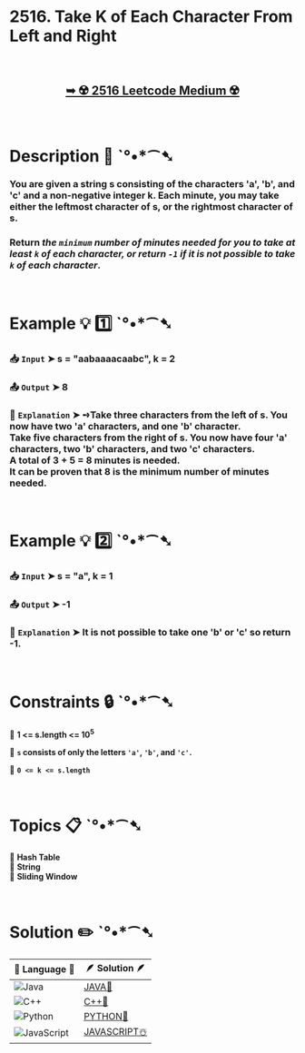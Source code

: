 # 2516. Take K of Each Character From Left and Right

</br>

<h2 align="center"> 

<a href="https://leetcode.com/problems/take-k-of-each-character-from-left-and-right/description/?envType=daily-question&envId=2024-11-20"><strong>➥ ☢️ 2516 Leetcode Medium ☢️ </strong></a>
</h2>

</br>

# Description 📜 ˋ°•*⁀➷

### You are given a string s consisting of the characters 'a', 'b', and 'c' and a non-negative integer k. Each minute, you may take either the leftmost character of s, or the rightmost character of s.

### Return *the `minimum` number of minutes needed for you to take at least `k` of each character, or return `-1` if it is not possible to take `k` of each character*.

</br>

# Example 💡 1️⃣ ˋ°•*⁀➷

  ### 📥 `Input`  ➤  s = "aabaaaacaabc", k = 2

  ### 📤 `Output`  ➤ 8

  ### 🔦 `Explanation`  ➤ ➺Take three characters from the left of s. You now have two 'a' characters, and one 'b' character.</br> Take five characters from the right of s. You now have four 'a' characters, two 'b' characters, and two 'c' characters.</br> A total of 3 + 5 = 8 minutes is needed.</br> It can be proven that 8 is the minimum number of minutes needed.

</br>

# Example 💡 2️⃣ ˋ°•*⁀➷

  ### 📥 `Input` ➤  s = "a", k = 1

  ### 📤 `Output`  ➤ -1

  ### 🔦 `Explanation` ➤ It is not possible to take one 'b' or 'c' so return -1.

</br>

# Constraints 🔒 ˋ°•*⁀➷

🔹 **1 <= s.length <= 10<sup>5</sup>** </br>

🔹 **`s` consists of only the letters `'a'`, `'b'`, and `'c'`.** </br>

🔹 **`0 <= k <= s.length`** </br>

</br>

# Topics 📋 ˋ°•*⁀➷

🔸 **Hash Table**  </br>
🔸 **String**  </br>
🔸 **Sliding Window**  </br>

</br>

# Solution ✏️ ˋ°•*⁀➷

| 📒 Language 📒  | 🪶 Solution 🪶 |
| ------------- | ------------- |
|  ![Java](https://img.shields.io/badge/java-%23ED8B00.svg?style=for-the-badge&logo=openjdk&logoColor=white)  | [JAVA🍁](https://github.com/Prakhar-002/LEETCODE/blob/main/%F0%9F%93%9C%20Daily%20Challange%20%F0%9F%92%A1/11%20November%20%F0%9F%8E%A1%202024/20%20-%2011%20-%202024%20---%20%202516.%20Take%20K%20of%20Each%20Character%20From%20Left%20and%20Right%20%E2%98%83%EF%B8%8F%20%F0%9F%8D%81%20%F0%9F%8D%B0%20%F0%9F%8E%B2/%F0%9F%8D%81JAVA%20-%202516.%20Take%20K%20of%20Each%20Character%20From%20Left%20and%20Right.java) |
|  ![C++](https://img.shields.io/badge/c++-%2300599C.svg?style=for-the-badge&logo=c%2B%2B&logoColor=white)  | [C++🎲](https://github.com/Prakhar-002/LEETCODE/blob/main/%F0%9F%93%9C%20Daily%20Challange%20%F0%9F%92%A1/11%20November%20%F0%9F%8E%A1%202024/20%20-%2011%20-%202024%20---%20%202516.%20Take%20K%20of%20Each%20Character%20From%20Left%20and%20Right%20%E2%98%83%EF%B8%8F%20%F0%9F%8D%81%20%F0%9F%8D%B0%20%F0%9F%8E%B2/%F0%9F%8E%B2CPP%20-%202516.%20Take%20K%20of%20Each%20Character%20From%20Left%20and%20Right.cpp)  |
|  ![Python](https://img.shields.io/badge/python-3670A0?style=for-the-badge&logo=python&logoColor=ffdd54)    | [PYTHON🍰](https://github.com/Prakhar-002/LEETCODE/blob/main/%F0%9F%93%9C%20Daily%20Challange%20%F0%9F%92%A1/11%20November%20%F0%9F%8E%A1%202024/20%20-%2011%20-%202024%20---%20%202516.%20Take%20K%20of%20Each%20Character%20From%20Left%20and%20Right%20%E2%98%83%EF%B8%8F%20%F0%9F%8D%81%20%F0%9F%8D%B0%20%F0%9F%8E%B2/%F0%9F%8D%B0PYTHON%20-%202516.%20Take%20K%20of%20Each%20Character%20From%20Left%20and%20Right.py) |
| ![JavaScript](https://img.shields.io/badge/javascript-%23323330.svg?style=for-the-badge&logo=javascript&logoColor=%23F7DF1E)   | [JAVASCRIPT☃️](https://github.com/Prakhar-002/LEETCODE/blob/main/%F0%9F%93%9C%20Daily%20Challange%20%F0%9F%92%A1/11%20November%20%F0%9F%8E%A1%202024/20%20-%2011%20-%202024%20---%20%202516.%20Take%20K%20of%20Each%20Character%20From%20Left%20and%20Right%20%E2%98%83%EF%B8%8F%20%F0%9F%8D%81%20%F0%9F%8D%B0%20%F0%9F%8E%B2/%E2%98%83%EF%B8%8FJAVASCRIPT%20-%202516.%20Take%20K%20of%20Each%20Character%20From%20Left%20and%20Right.js) |

